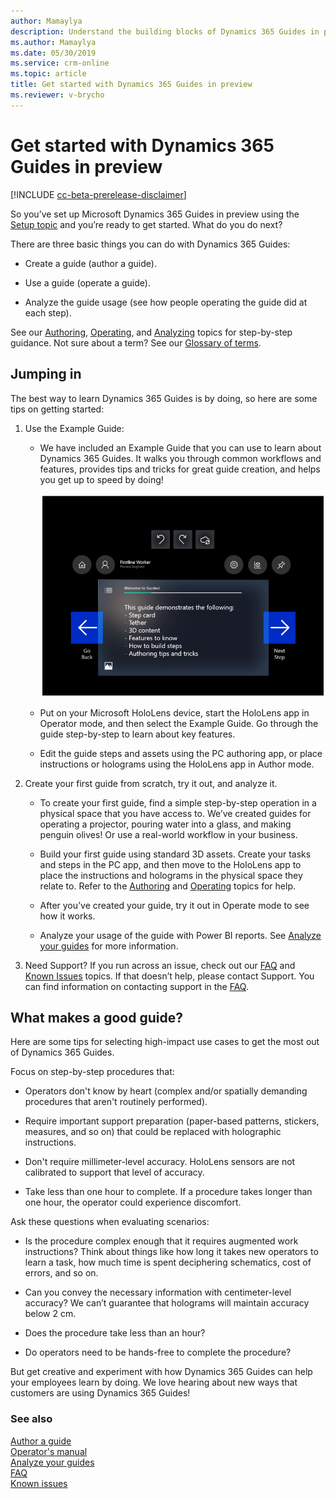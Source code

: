 ```yaml
---
author: Mamaylya
description: Understand the building blocks of Dynamics 365 Guides in preview
ms.author: Mamaylya
ms.date: 05/30/2019
ms.service: crm-online
ms.topic: article
title: Get started with Dynamics 365 Guides in preview
ms.reviewer: v-brycho
---
```


# Get started with Dynamics 365 Guides in preview

[!INCLUDE [cc-beta-prerelease-disclaimer](../includes/cc-beta-prerelease-disclaimer.md)]
 
So you’ve set up Microsoft Dynamics 365 Guides in preview using the [Setup topic](setup.md) and you’re ready to get started. What do you do next?

There are three basic things you can do with Dynamics 365 Guides: 

- Create a guide (author a guide).

- Use a guide (operate a guide).

- Analyze the guide usage (see how people operating the guide did at each step). 

See our [Authoring](authoring-overview.md), [Operating](operator-guide.md), and  [Analyzing](analytics-guide.md) topics for step-by-step guidance. Not sure about a  term? See our [Glossary of terms](glossary.md). 

## Jumping in

The best way to learn Dynamics 365 Guides is by doing, so here are some tips on getting started: 

1.	Use the Example Guide:

    - We have included an Example Guide that you can use to learn about Dynamics 365 Guides. It walks you through common workflows and features, provides tips and tricks for great guide creation, and helps you get up to speed by doing!
    
      ![Example Guide)](media/example-guide.PNG "Example Guide")

    - Put on your Microsoft HoloLens device, start the HoloLens app in Operator mode, and then select the Example Guide. Go through the guide step-by-step to learn about key features. 

    - Edit the guide steps and assets using the PC authoring app, or place instructions or holograms using the HoloLens app in Author mode. 
    
2.	Create your first guide from scratch, try it out, and analyze it.

     - To create your first guide, find a simple step-by-step operation in a physical space that you have access to. We’ve created guides for operating a projector, pouring water into a glass, and making penguin olives! Or use a real-world workflow in your business. 

     - Build your first guide using standard 3D assets. Create your tasks and steps in the PC app, and then move to the HoloLens app to place the instructions and holograms in the physical space they relate to. Refer to the [Authoring](authoring-overview.md) and [Operating](operator-guide.md) topics for help. 

     - After you’ve created your guide, try it out in Operate mode to see how it works. 

     - Analyze your usage of the guide with Power BI reports. See [Analyze your guides](analytics-guide.md) for more information. 

3.	Need Support? If you run across an issue, check out our [FAQ](faq.md) and [Known Issues](known-issues.md) topics. If that doesn’t help, please contact Support. You can find information on contacting support in the [FAQ](faq.md).

## What makes a good guide?

Here are some tips for selecting high-impact use cases to get the most out of Dynamics 365 Guides. 

Focus on step-by-step procedures that:

- Operators don't know by heart (complex and/or spatially demanding procedures that aren't routinely performed).

- Require important support preparation (paper-based patterns, stickers, measures, and so on) that could be replaced with holographic instructions.

- Don't require millimeter-level accuracy. HoloLens sensors are not calibrated to support that level of accuracy.

- Take less than one hour to complete. If a procedure takes longer than one hour, the operator could experience discomfort.

Ask these questions when evaluating scenarios:

-	Is the procedure complex enough that it requires augmented work instructions? Think about things like how long it takes new operators to learn a task, how much time is spent deciphering schematics, cost of errors, and so on.

-	Can you convey the necessary information with centimeter-level accuracy? We can’t guarantee that holograms will maintain accuracy below 2 cm.

-	Does the procedure take less than an hour? 

-	Do operators need to be hands-free to complete the procedure?

But get creative and experiment with how Dynamics 365 Guides can help your employees learn by doing. We love hearing about new ways that customers are using Dynamics 365 Guides! 


### See also

[Author a guide](authoring-overview.md)<br>
[Operator's manual](operator-guide.md)<br>
[Analyze your guides](analytics-guide.md)<br>
[FAQ](faq.md)<br>
[Known issues](known-issues.md)
